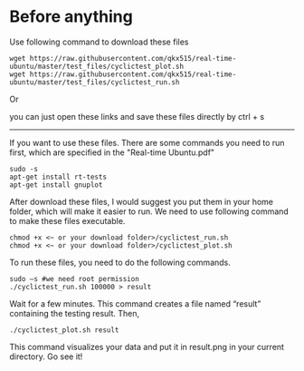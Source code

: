 # Before anything
Use following command to download these files
```
wget https://raw.githubusercontent.com/qkx515/real-time-ubuntu/master/test_files/cyclictest_plot.sh
wget https://raw.githubusercontent.com/qkx515/real-time-ubuntu/master/test_files/cyclictest_run.sh
```
Or

you can just open these links and save these files directly by ctrl + s

-------------------------------------------------------------------------------------------------------------------------------

If you want to use these files. There are some commands you need to run first, which are specified in the "Real-time Ubuntu.pdf"

```
sudo -s
apt-get install rt-tests
apt-get install gnuplot
```

After download these files, I would suggest you put them in your home folder, which will make it easier to run. We need to use following command to make these files executable.

```
chmod +x <~ or your download folder>/cyclictest_run.sh
chmod +x <~ or your download folder>/cyclictest_plot.sh
```

To run these files, you need to do the following commands.

```
sudo –s #we need root permission
./cyclictest_run.sh 100000 > result
```

Wait for a few minutes. This command creates a file named “result” containing the testing result. Then,

```
./cyclictest_plot.sh result
```

This command visualizes your data and put it in result.png in your current directory. Go see it!
